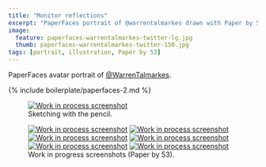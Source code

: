 ```yaml
---
title: "Monitor reflections"
excerpt: "PaperFaces portrait of @warrentalmarkes drawn with Paper by 53 on an iPad."
image: 
  feature: paperfaces-warrentalmarkes-twitter-lg.jpg
  thumb: paperfaces-warrentalmarkes-twitter-150.jpg
tags: [portrait, illustration, Paper by 53]
---
```


PaperFaces avatar portrait of <a href="http://twitter.com/WarrenTalmarkes">@WarrenTalmarkes</a>.

{% include boilerplate/paperfaces-2.md %}

<figure>
  <a href="{{ site.url }}/assets/images/paperfaces-warrentalmarkes-process-1-lg.jpg"><img src="{{ site.url }}/assets/images/paperfaces-warrentalmarkes-process-1-750.jpg" alt="Work in process screenshot"></a>
  <figcaption>Sketching with the pencil.</figcaption>
</figure>

<figure class="half">
  <a href="{{ site.url }}/assets/images/paperfaces-warrentalmarkes-process-2-lg.jpg"><img src="{{ site.url }}/assets/images/paperfaces-warrentalmarkes-process-2-600.jpg" alt="Work in process screenshot"></a>
  <a href="{{ site.url }}/assets/images/paperfaces-warrentalmarkes-process-3-lg.jpg"><img src="{{ site.url }}/assets/images/paperfaces-warrentalmarkes-process-3-600.jpg" alt="Work in process screenshot"></a>
  <a href="{{ site.url }}/assets/images/paperfaces-warrentalmarkes-process-4-lg.jpg"><img src="{{ site.url }}/assets/images/paperfaces-warrentalmarkes-process-4-600.jpg" alt="Work in process screenshot"></a>
  <a href="{{ site.url }}/assets/images/paperfaces-warrentalmarkes-process-5-lg.jpg"><img src="{{ site.url }}/assets/images/paperfaces-warrentalmarkes-process-5-600.jpg" alt="Work in process screenshot"></a>
  <a href="{{ site.url }}/assets/images/paperfaces-warrentalmarkes-process-6-lg.jpg"><img src="{{ site.url }}/assets/images/paperfaces-warrentalmarkes-process-6-600.jpg" alt="Work in process screenshot"></a>
  <a href="{{ site.url }}/assets/images/paperfaces-warrentalmarkes-process-7-lg.jpg"><img src="{{ site.url }}/assets/images/paperfaces-warrentalmarkes-process-7-600.jpg" alt="Work in process screenshot"></a>
  <figcaption>Work in progress screenshots (Paper by 53).</figcaption>
</figure>